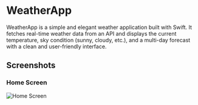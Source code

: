 # WeatherApp

WeatherApp is a simple and elegant weather application built with Swift. It fetches real-time weather data from an API and displays the current temperature, sky condition (sunny, cloudy, etc.), and a multi-day forecast with a clean and user-friendly interface.

## Screenshots

### Home Screen
![Home Screen](images/1.png)
